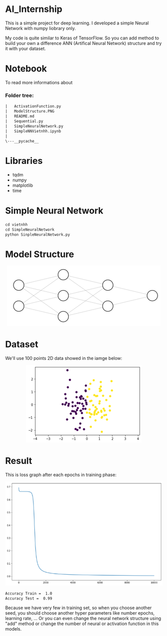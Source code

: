 # AI_Internship
This is a simple project for deep learning. I developed a simple Neural Network with numpy liobrary only.

My code is quite similar to Keras of TensorFlow. So you can add method to build your own a difference ANN (Artifical Neural Network) structure and try it with your dataset.

# Notebook

To read more informations about 

### Folder tree:
```
|   ActivationFunction.py
|   ModelStructure.PNG
|   README.md
|   Sequential.py
|   SimpleNeuralNetwork.py
|   SimpleNNVietnhh.ipynb
|
\---__pycache__
```
# Libraries
- tqdm
- numpy
- matplotlib
- time

# Simple Neural Network
```
cd vietnhh
cd SimpleNeuralNetwork
python SinpleNeuralNetwork.py
```

# Model Structure

<p align="center">
<img src="image/ModelStructure.png">
</p>

# Dataset

We'll use 100 points 2D data showed in the iamge below:

<p align="center">
<img src="image/data_point.png">
</p>

# Result

This is loss graph after each epochs in training phase:

<p align="center">
<img src="image/loss_graph.png">
</p>

```
Accuracy Train =  1.0
Accuracy Test =  0.99
```

 Because we have very few in training set, so when you choose another seed, you should choose another hyper parameters like number epochs, learning rate, ... Or you can even change the neural network structure using "add" method or change the number of neural or activation function in this models.

